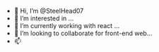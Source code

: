 - 👋 Hi, I’m @SteelHead07
- 👀 I’m interested in ...
- 🌱 I’m currently working with react ...
- 💞️ I’m looking to collaborate for front-end web...
- 📫 

<!---
SteelHead07/SteelHead07 is a ✨ special ✨ repository because its `README.md` (this file) appears on your GitHub profile.
You can click the Preview link to take a look at your changes.
--->
